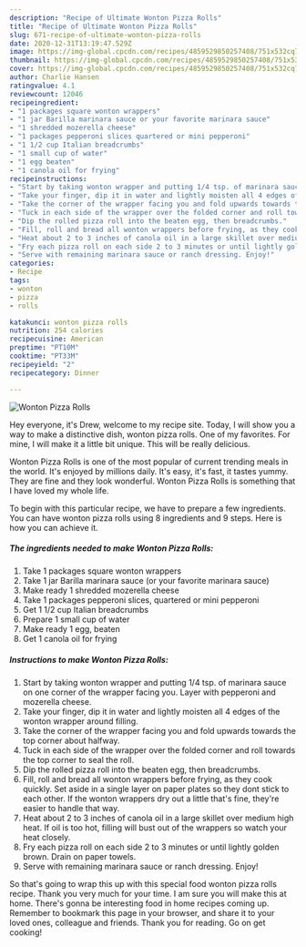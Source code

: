 ```yaml
---
description: "Recipe of Ultimate Wonton Pizza Rolls"
title: "Recipe of Ultimate Wonton Pizza Rolls"
slug: 671-recipe-of-ultimate-wonton-pizza-rolls
date: 2020-12-31T13:19:47.529Z
image: https://img-global.cpcdn.com/recipes/4859529850257408/751x532cq70/wonton-pizza-rolls-recipe-main-photo.jpg
thumbnail: https://img-global.cpcdn.com/recipes/4859529850257408/751x532cq70/wonton-pizza-rolls-recipe-main-photo.jpg
cover: https://img-global.cpcdn.com/recipes/4859529850257408/751x532cq70/wonton-pizza-rolls-recipe-main-photo.jpg
author: Charlie Hansen
ratingvalue: 4.1
reviewcount: 12046
recipeingredient:
- "1 packages square wonton wrappers"
- "1 jar Barilla marinara sauce or your favorite marinara sauce"
- "1 shredded mozerella cheese"
- "1 packages pepperoni slices quartered or mini pepperoni"
- "1 1/2 cup Italian breadcrumbs"
- "1 small cup of water"
- "1 egg beaten"
- "1 canola oil for frying"
recipeinstructions:
- "Start by taking wonton wrapper and putting 1/4 tsp. of marinara sauce on one corner of the wrapper facing you. Layer with pepperoni and mozerella cheese."
- "Take your finger, dip it in water and lightly moisten all 4 edges of the wonton wrapper around filling."
- "Take the corner of the wrapper facing you and fold upwards towards the top corner about halfway."
- "Tuck in each side of the wrapper over the folded corner and roll towards the top corner to seal the roll."
- "Dip the rolled pizza roll into the beaten egg, then breadcrumbs."
- "Fill, roll and bread all wonton wrappers before frying, as they cook quickly. Set aside in a single layer on paper plates so they dont stick to each other. If the wonton wrappers dry out a little that&#39;s fine, they&#39;re easier to handle that way."
- "Heat about 2 to 3 inches of canola oil in a large skillet over medium high heat. If oil is too hot, filling will bust out of the wrappers so watch your heat closely."
- "Fry each pizza roll on each side 2 to 3 minutes or until lightly golden brown. Drain on paper towels."
- "Serve with remaining marinara sauce or ranch dressing. Enjoy!"
categories:
- Recipe
tags:
- wonton
- pizza
- rolls

katakunci: wonton pizza rolls 
nutrition: 254 calories
recipecuisine: American
preptime: "PT10M"
cooktime: "PT33M"
recipeyield: "2"
recipecategory: Dinner

---
```



![Wonton Pizza Rolls](https://img-global.cpcdn.com/recipes/4859529850257408/751x532cq70/wonton-pizza-rolls-recipe-main-photo.jpg)

Hey everyone, it's Drew, welcome to my recipe site. Today, I will show you a way to make a distinctive dish, wonton pizza rolls. One of my favorites. For mine, I will make it a little bit unique. This will be really delicious.

Wonton Pizza Rolls is one of the most popular of current trending meals in the world. It's enjoyed by millions daily. It's easy, it's fast, it tastes yummy. They are fine and they look wonderful. Wonton Pizza Rolls is something that I have loved my whole life.




To begin with this particular recipe, we have to prepare a few ingredients. You can have wonton pizza rolls using 8 ingredients and 9 steps. Here is how you can achieve it.

<!--inarticleads1-->

##### The ingredients needed to make Wonton Pizza Rolls:

1. Take 1 packages square wonton wrappers
1. Take 1 jar Barilla marinara sauce (or your favorite marinara sauce)
1. Make ready 1 shredded mozerella cheese
1. Take 1 packages pepperoni slices, quartered or mini pepperoni
1. Get 1 1/2 cup Italian breadcrumbs
1. Prepare 1 small cup of water
1. Make ready 1 egg, beaten
1. Get 1 canola oil for frying




<!--inarticleads2-->

##### Instructions to make Wonton Pizza Rolls:

1. Start by taking wonton wrapper and putting 1/4 tsp. of marinara sauce on one corner of the wrapper facing you. Layer with pepperoni and mozerella cheese.
1. Take your finger, dip it in water and lightly moisten all 4 edges of the wonton wrapper around filling.
1. Take the corner of the wrapper facing you and fold upwards towards the top corner about halfway.
1. Tuck in each side of the wrapper over the folded corner and roll towards the top corner to seal the roll.
1. Dip the rolled pizza roll into the beaten egg, then breadcrumbs.
1. Fill, roll and bread all wonton wrappers before frying, as they cook quickly. Set aside in a single layer on paper plates so they dont stick to each other. If the wonton wrappers dry out a little that&#39;s fine, they&#39;re easier to handle that way.
1. Heat about 2 to 3 inches of canola oil in a large skillet over medium high heat. If oil is too hot, filling will bust out of the wrappers so watch your heat closely.
1. Fry each pizza roll on each side 2 to 3 minutes or until lightly golden brown. Drain on paper towels.
1. Serve with remaining marinara sauce or ranch dressing. Enjoy!




So that's going to wrap this up with this special food wonton pizza rolls recipe. Thank you very much for your time. I am sure you will make this at home. There's gonna be interesting food in home recipes coming up. Remember to bookmark this page in your browser, and share it to your loved ones, colleague and friends. Thank you for reading. Go on get cooking!
